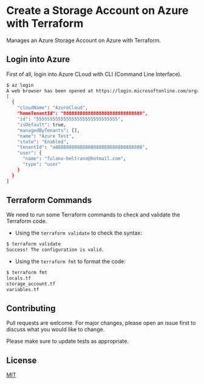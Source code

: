 # Create a Storage Account on Azure with Terraform
Manages an Azure Storage Account on Azure with Terraform.

## Login into Azure
First of all,  login into Azure CLoud with CLI (Command Line Interface).

```bash
$ az login
A web browser has been opened at https://login.microsoftonline.com/organizations. Please continue the login in the web browser. If no web browser is available or if the web browser fails to open, use device code flow with `az login --use-device-code`.
[
  {
    "cloudName": "AzureCloud",
    "homeTenantId": "88888888888888888888888888888",
    "id": "555555555555555555555555555555",
    "isDefault": true,
    "managedByTenants": [],
    "name": "Azure Test",
    "state": "Enabled",
    "tenantId": "a88888888888888888888888888888888",
    "user": {
      "name": "fulano-beltrano@hotmail.com",
      "type": "user"
    }
  }
]
```

## Terraform Commands
We need to run some Terraform commands to check and validate the Terraform code.

- Using the `terraform validate` to check the syntax:

```bash
$ terraform validate 
Success! The configuration is valid.
```

- Using the `terraform fmt` to format the code:

```bash
$ terraform fmt
locals.tf
storage_account.tf
variables.tf
```

## Contributing
Pull requests are welcome. For major changes, please open an issue first
to discuss what you would like to change.

Please make sure to update tests as appropriate.

## License
[MIT](https://choosealicense.com/licenses/mit/)